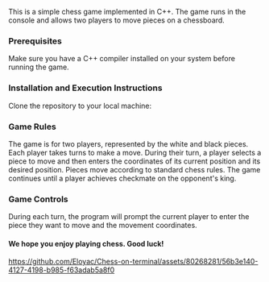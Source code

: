 <!-- 
 .o88b. db   db d88888b .d8888. .d8888.       .d88b.  d8b   db      d888888b d88888b d8888b. .88b  d88. d888888b d8b   db  .d8b.  db      
d8P  Y8 88   88 88'     88'  YP 88'  YP      .8P  Y8. 888o  88      `~~88~~' 88'     88  `8D 88'YbdP`88   `88'   888o  88 d8' `8b 88      
8P      88ooo88 88ooooo `8bo.   `8bo.        88    88 88V8o 88         88    88ooooo 88oobY' 88  88  88    88    88V8o 88 88ooo88 88      
8b      88~~~88 88~~~~~   `Y8b.   `Y8b.      88    88 88 V8o88         88    88~~~~~ 88`8b   88  88  88    88    88 V8o88 88~~~88 88      
Y8b  d8 88   88 88.     db   8D db   8D      `8b  d8' 88  V888         88    88.     88 `88. 88  88  88   .88.   88  V888 88   88 88booo. 
 `Y88P' YP   YP Y88888P `8888Y' `8888Y'       `Y88P'  VP   V8P         YP    Y88888P 88   YD YP  YP  YP Y888888P VP   V8P YP   YP Y88888P
-->

This is a simple chess game implemented in C++. The game runs in the console and allows two players to move pieces on a chessboard.

<h3>Prerequisites</h3>

Make sure you have a C++ compiler installed on your system before running the game.

<h3>Installation and Execution Instructions</h3>

Clone the repository to your local machine:

<h3>Game Rules</h3>

The game is for two players, represented by the white and black pieces.
Each player takes turns to make a move.
During their turn, a player selects a piece to move and then enters the coordinates of its current position and its desired position.
Pieces move according to standard chess rules.
The game continues until a player achieves checkmate on the opponent's king.

<h3>Game Controls</h3>
During each turn, the program will prompt the current player to enter the piece they want to move and the movement coordinates.

<h4>We hope you enjoy playing chess. Good luck!</h4>                                                                                                                

https://github.com/Eloyac/Chess-on-terminal/assets/80268281/56b3e140-4127-4198-b985-f63adab5a8f0


                                                                                                                              
                                                                                                                                          
                                                                                                                                          
                                                                                                                                          
                                                                                                                                          
                                                                                                                                          
                                                                                                                                          
                                                                                                                                          
                                                                                                                                          
                                                                                                                                          
                                                                                                                                          
                                                                                                                                          
                                                                                                                                          
                                                                                                                                          
                                                                                                                                          
                                                                                                                                          
